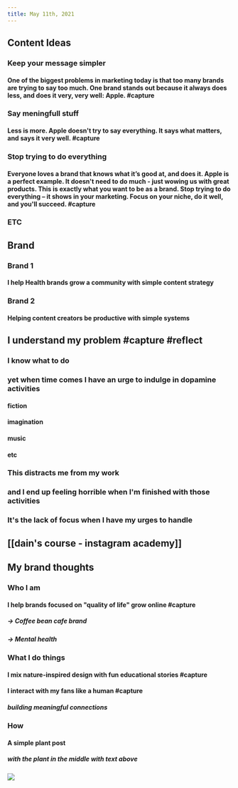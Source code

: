 ```yaml
---
title: May 11th, 2021
---
```


## Content Ideas
### Keep your message simpler
#### One of the biggest problems in marketing today is that too many brands are trying to say too much. One brand stands out because it always does less, and does it very, very well: Apple. #capture
### Say meningfull stuff
#### Less is more. Apple doesn't try to say everything. It says what matters, and says it very well. #capture
### Stop trying to do everything
#### Everyone loves a brand that knows what it’s good at, and does it. Apple is a perfect example. It doesn't need to do much - just wowing us with great products. This is exactly what you want to be as a brand. Stop trying to do everything – it shows in your marketing. Focus on your niche, do it well, and you'll succeed. #capture
### ETC
## Brand
### Brand 1
#### I help Health brands grow a community with simple content strategy
### Brand 2
#### Helping content creators be productive with simple systems
## I understand my problem #capture #reflect
### I know what to do
### yet when time comes I have an urge to indulge in dopamine activities
#### fiction
#### imagination
#### music
#### etc
### This distracts me from my work
### and I end up feeling horrible when I'm finished with those activities
### It's the lack of focus when I have my urges to handle
## [[dain's course - instagram academy]]
## My brand thoughts
### Who I am
#### I help brands focused on "quality of life" grow online #capture
##### -> Coffee bean cafe brand
##### -> Mental health
### What I do things
#### I mix nature-inspired design with fun educational stories #capture
#### I interact with my fans like a human #capture
##### building meaningful connections
### How
#### A simple plant post
##### with the plant in the middle with text above
##### ![](https://instagram.fala1-1.fna.fbcdn.net/v/t51.2885-15/fr/e15/p1080x1080/171733052_825894881606957_2005993759536535721_n.jpg?tp=1&_nc_ht=instagram.fala1-1.fna.fbcdn.net&_nc_cat=105&_nc_ohc=oDNf_6s3IiAAX8Cz6-h&edm=AABBvjUBAAAA&ccb=7-4&oh=2efb322e00a29add779ffc9878334710&oe=60C001F8&_nc_sid=83d603)
